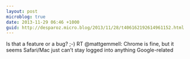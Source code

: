 ```yaml
---
layout: post
microblog: true
date: 2013-11-29 06:46 +1000
guid: http://desparoz.micro.blog/2013/11/28/t406162192614961152.html
---
```

Is that a feature or a bug? ;-) RT @mattgemmell: Chrome is fine, but it seems Safari/Mac just can’t stay logged into anything Google-related
